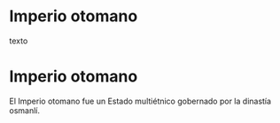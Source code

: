 # Imperio otomano
texto


# Imperio otomano
El Imperio otomano fue un Estado multiétnico gobernado por la dinastía osmanlí. 